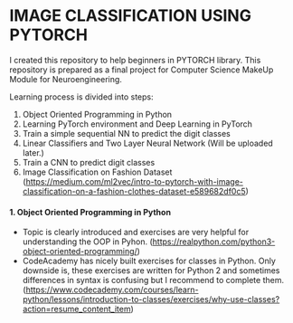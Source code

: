 # IMAGE CLASSIFICATION USING PYTORCH

I created this repository to help beginners in PYTORCH library. This repository is prepared as a final project for Computer Science MakeUp Module for Neuroengineering.

Learning process is divided into steps: 

1. Object Oriented Programming in Python
2. Learning PyTorch environment and Deep Learning in PyTorch
3. Train a simple sequential NN to predict the digit classes
4. Linear Classifiers and Two Layer Neural Network (Will be uploaded later.) 
5. Train a CNN to predict digit classes
6. Image Classification on Fashion Dataset (https://medium.com/ml2vec/intro-to-pytorch-with-image-classification-on-a-fashion-clothes-dataset-e589682df0c5)

#### 1. Object Oriented Programming in Python
- Topic is clearly introduced and exercises are very helpful for understanding the OOP in Pyhon. (https://realpython.com/python3-object-oriented-programming/)
- CodeAcademy has nicely built exercises for classes in Python. Only downside is, these exercises are written for Python 2 and sometimes differences in syntax is confusing but I recommend to complete them. (https://www.codecademy.com/courses/learn-python/lessons/introduction-to-classes/exercises/why-use-classes?action=resume_content_item) 

